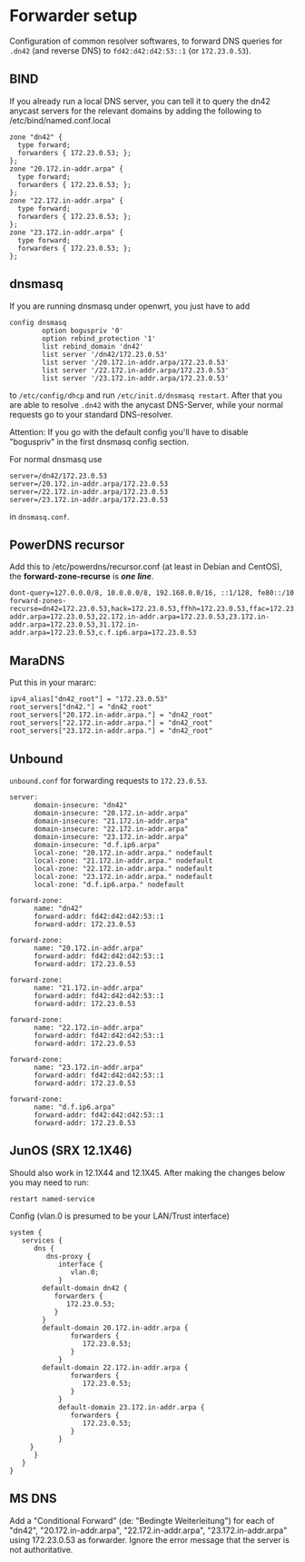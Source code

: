 # Forwarder setup

Configuration of common resolver softwares, to forward DNS queries for `.dn42` (and reverse DNS) to `fd42:d42:d42:53::1` (or `172.23.0.53`).

## BIND

If you already run a local DNS server, you can tell it to query the dn42 anycast servers for the relevant domains
by adding the following to /etc/bind/named.conf.local 

```
zone "dn42" {
  type forward;
  forwarders { 172.23.0.53; };
};
zone "20.172.in-addr.arpa" {
  type forward;
  forwarders { 172.23.0.53; };
};
zone "22.172.in-addr.arpa" {
  type forward;
  forwarders { 172.23.0.53; };
};
zone "23.172.in-addr.arpa" {
  type forward;
  forwarders { 172.23.0.53; };
};
```

## dnsmasq

If you are running dnsmasq under openwrt, you just have to add 

```
config dnsmasq
        option boguspriv '0'
        option rebind_protection '1'
        list rebind_domain 'dn42'
        list server '/dn42/172.23.0.53'
        list server '/20.172.in-addr.arpa/172.23.0.53'
        list server '/22.172.in-addr.arpa/172.23.0.53'
        list server '/23.172.in-addr.arpa/172.23.0.53'
```

to `/etc/config/dhcp` and run `/etc/init.d/dnsmasq restart`. After that you are able to resolve `.dn42` 
with the anycast DNS-Server, while your normal requests go to your standard DNS-resolver.

Attention: If you go with the default config you'll have to disable "boguspriv" in the first dnsmasq config section.

For normal dnsmasq use

```
server=/dn42/172.23.0.53
server=/20.172.in-addr.arpa/172.23.0.53
server=/22.172.in-addr.arpa/172.23.0.53
server=/23.172.in-addr.arpa/172.23.0.53
```
in `dnsmasq.conf`.

## PowerDNS recursor
Add this to /etc/powerdns/recursor.conf (at least in Debian and CentOS), the **forward-zone-recurse** is _**one line**_.

```
dont-query=127.0.0.0/8, 10.0.0.0/8, 192.168.0.0/16, ::1/128, fe80::/10
forward-zones-recurse=dn42=172.23.0.53,hack=172.23.0.53,ffhh=172.23.0.53,ffac=172.23.0.53,020=172.23.0.53,adm=172.23.0.53,ffa=172.23.0.53,ffhb=172.23.0.53,ffc=172.23.0.53,ffda=172.23.0.53,ffdh=172.23.0.53,ff3l=172.23.0.53,fffl=172.23.0.53,ffffm=172.23.0.53,fffr=172.23.0.53,fffd=172.23.0.53,ffgl=172.23.0.53,fflln=172.23.0.53,ffbcd=172.23.0.53,ffbgl=172.23.0.53,ffgoe=172.23.0.53,ffgt=172.23.0.53,ffh=172.23.0.53,helgo=172.23.0.53,ffhef=172.23.0.53,ffj=172.23.0.53,ffka=172.23.0.53,ffki=172.23.0.53,ffhl=172.23.0.53,fflux=172.23.0.53,ffms=172.23.0.53,mueritz=172.23.0.53,ffnord=172.23.0.53,ffnw=172.23.0.53,ffoh=172.23.0.53,ffpb=172.23.0.53,ffpi=172.23.0.53,ffrade=172.23.0.53,ffrgb=172.23.0.53,ffrg=172.23.0.53,rzl=172.23.0.53,ffsaar=172.23.0.53,fftr=172.23.0.53,fftdf=172.23.0.53,ffwk=172.23.0.53,ffgro=172.23.0.53,ffwk=172.23.0.53,ffwp=172.23.0.53,ffw=172.23.0.53,20.172.in-addr.arpa=172.23.0.53,22.172.in-addr.arpa=172.23.0.53,23.172.in-addr.arpa=172.23.0.53,31.172.in-addr.arpa=172.23.0.53,c.f.ip6.arpa=172.23.0.53
```

## MaraDNS
Put this in your mararc:

```
ipv4_alias["dn42_root"] = "172.23.0.53"
root_servers["dn42."] = "dn42_root"
root_servers["20.172.in-addr.arpa."] = "dn42_root"
root_servers["22.172.in-addr.arpa."] = "dn42_root"
root_servers["23.172.in-addr.arpa."] = "dn42_root"
```

## Unbound

`unbound.conf` for forwarding requests to `172.23.0.53`.


```
server:
      domain-insecure: "dn42"
      domain-insecure: "20.172.in-addr.arpa"
      domain-insecure: "21.172.in-addr.arpa"
      domain-insecure: "22.172.in-addr.arpa"
      domain-insecure: "23.172.in-addr.arpa"
      domain-insecure: "d.f.ip6.arpa"
      local-zone: "20.172.in-addr.arpa." nodefault
      local-zone: "21.172.in-addr.arpa." nodefault
      local-zone: "22.172.in-addr.arpa." nodefault
      local-zone: "23.172.in-addr.arpa." nodefault
      local-zone: "d.f.ip6.arpa." nodefault

forward-zone: 
      name: "dn42"
      forward-addr: fd42:d42:d42:53::1
      forward-addr: 172.23.0.53

forward-zone: 
      name: "20.172.in-addr.arpa"
      forward-addr: fd42:d42:d42:53::1
      forward-addr: 172.23.0.53

forward-zone: 
      name: "21.172.in-addr.arpa"
      forward-addr: fd42:d42:d42:53::1
      forward-addr: 172.23.0.53

forward-zone: 
      name: "22.172.in-addr.arpa"
      forward-addr: fd42:d42:d42:53::1
      forward-addr: 172.23.0.53

forward-zone: 
      name: "23.172.in-addr.arpa"
      forward-addr: fd42:d42:d42:53::1
      forward-addr: 172.23.0.53

forward-zone:
      name: "d.f.ip6.arpa"
      forward-addr: fd42:d42:d42:53::1
      forward-addr: 172.23.0.53
```

## JunOS (SRX 12.1X46)
Should also work in 12.1X44 and 12.1X45. After making the changes below you may need to run:
```
restart named-service
```
Config (vlan.0 is presumed to be your LAN/Trust interface)
```
system {
   services {
      dns {
         dns-proxy {
            interface {
               vlan.0;
            }
        default-domain dn42 {
           forwarders {
              172.23.0.53;
           }
        }
        default-domain 20.172.in-addr.arpa {
               forwarders {
                  172.23.0.53;
               }
            }
        default-domain 22.172.in-addr.arpa {
               forwarders {
                  172.23.0.53;
               }
            }
            default-domain 23.172.in-addr.arpa {
               forwarders {
                  172.23.0.53;
               }
            }
     }
      }
   }
}
```

## MS DNS
Add a "Conditional Forward" (de: "Bedingte Weiterleitung") for each of "dn42", "20.172.in-addr.arpa", "22.172.in-addr.arpa", "23.172.in-addr.arpa" using 172.23.0.53 as forwarder. Ignore the error message that the server is not authoritative.